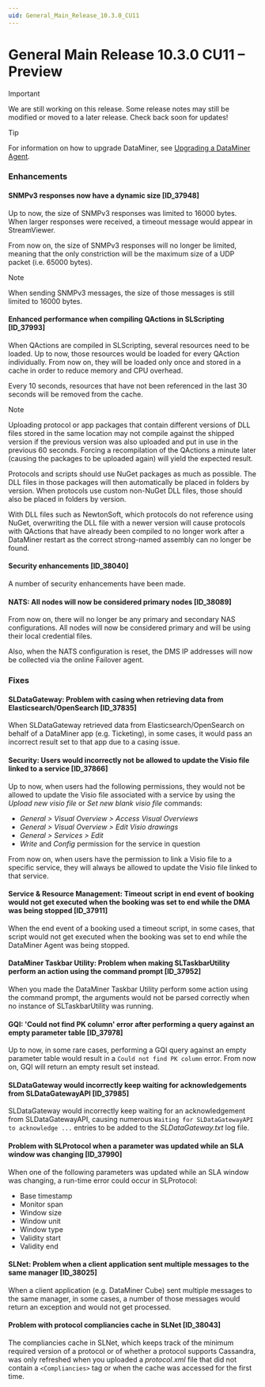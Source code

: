 ```yaml
---
uid: General_Main_Release_10.3.0_CU11
---
```


# General Main Release 10.3.0 CU11 – Preview

> [!IMPORTANT]
> We are still working on this release. Some release notes may still be modified or moved to a later release. Check back soon for updates!

> [!TIP]
> For information on how to upgrade DataMiner, see [Upgrading a DataMiner Agent](xref:Upgrading_a_DataMiner_Agent).

### Enhancements

#### SNMPv3 responses now have a dynamic size [ID_37948]

<!-- MR 10.3.0 [CU11] - FR 10.4.2 -->

Up to now, the size of SNMPv3 responses was limited to 16000 bytes. When larger responses were received, a timeout message would appear in StreamViewer.

From now on, the size of SNMPv3 responses will no longer be limited, meaning that the only constriction will be the maximum size of a UDP packet (i.e. 65000 bytes).

> [!NOTE]
> When sending SNMPv3 messages, the size of those messages is still limited to 16000 bytes.

#### Enhanced performance when compiling QActions in SLScripting [ID_37993]

<!-- MR 10.3.0 [CU11] - FR 10.4.2 -->

When QActions are compiled in SLScripting, several resources need to be loaded. Up to now, those resources would be loaded for every QAction individually. From now on, they will be loaded only once and stored in a cache in order to reduce memory and CPU overhead.

Every 10 seconds, resources that have not been referenced in the last 30 seconds will be removed from the cache.

> [!NOTE]
> Uploading protocol or app packages that contain different versions of DLL files stored in the same location may not compile against the shipped version if the previous version was also uploaded and put in use in the previous 60 seconds. Forcing a recompilation of the QActions a minute later (causing the packages to be uploaded again) will yield the expected result.
>
> Protocols and scripts should use NuGet packages as much as possible. The DLL files in those packages will then automatically be placed in folders by version. When protocols use custom non-NuGet DLL files, those should also be placed in folders by version.
>
> With DLL files such as NewtonSoft, which protocols do not reference using NuGet, overwriting the DLL file with a newer version will cause protocols with QActions that have already been compiled to no longer work after a DataMiner restart as the correct strong-named assembly can no longer be found.

#### Security enhancements [ID_38040]

<!-- 38040: MR 10.3.0 [CU11] - FR 10.4.2 -->

A number of security enhancements have been made.

#### NATS: All nodes will now be considered primary nodes [ID_38089]

<!-- MR 10.3.0 [CU11] - FR 10.4.2 -->

From now on, there will no longer be any primary and secondary NAS configurations. All nodes will now be considered primary and will be using their local credential files.

Also, when the NATS configuration is reset, the DMS IP addresses will now be collected via the online Failover agent.

### Fixes

#### SLDataGateway: Problem with casing when retrieving data from Elasticsearch/OpenSearch [ID_37835]

<!-- MR 10.3.0 [CU11] - FR 10.4.2 -->

When SLDataGateway retrieved data from Elasticsearch/OpenSearch on behalf of a DataMiner app (e.g. Ticketing), in some cases, it would pass an incorrect result set to that app due to a casing issue.

#### Security: Users would incorrectly not be allowed to update the Visio file linked to a service [ID_37866]

<!-- MR 10.3.0 [CU11] - FR 10.4.1 -->

Up to now, when users had the following permissions, they would not be allowed to update the Visio file associated with a service by using the *Upload new visio file* or *Set new blank visio file* commands:

- *General > Visual Overview > Access Visual Overviews*
- *General > Visual Overview > Edit Visio drawings*
- *General > Services > Edit*
- *Write* and *Config* permission for the service in question

From now on, when users have the permission to link a Visio file to a specific service, they will always be allowed to update the Visio file linked to that service.

#### Service & Resource Management: Timeout script in end event of booking would not get executed when the booking was set to end while the DMA was being stopped [ID_37911]

<!-- MR 10.3.0 [CU11] - FR 10.4.2 -->

When the end event of a booking used a timeout script, in some cases, that script would not get executed when the booking was set to end while the DataMiner Agent was being stopped.

#### DataMiner Taskbar Utility: Problem when making SLTaskbarUtility perform an action using the command prompt [ID_37952]

<!-- MR 10.3.0 [CU11] - FR 10.4.2 -->

When you made the DataMiner Taskbar Utility perform some action using the command prompt, the arguments would not be parsed correctly when no instance of SLTaskbarUtility was running.

#### GQI: 'Could not find PK column' error after performing a query against an empty parameter table [ID_37978]

<!-- MR 10.3.0 [CU11] - FR 10.4.1 -->

Up to now, in some rare cases, performing a GQI query against an empty parameter table would result in a `Could not find PK column` error. From now on, GQI will return an empty result set instead.

#### SLDataGateway would incorrectly keep waiting for acknowledgements from SLDataGatewayAPI [ID_37985]

<!-- MR 10.3.0 [CU11] - FR 10.4.2 -->

SLDataGateway would incorrectly keep waiting for an acknowledgement from SLDataGatewayAPI, causing numerous `Waiting for SLDataGatewayAPI to acknowledge ...` entries to be added to the *SLDataGateway.txt* log file.

#### Problem with SLProtocol when a parameter was updated while an SLA window was changing [ID_37990]

<!-- MR 10.3.0 [CU11] - FR 10.4.2 -->

When one of the following parameters was updated while an SLA window was changing, a run-time error could occur in SLProtocol:

- Base timestamp
- Monitor span
- Window size
- Window unit
- Window type
- Validity start
- Validity end

#### SLNet: Problem when a client application sent multiple messages to the same manager [ID_38025]

<!-- MR 10.3.0 [CU11] - FR 10.4.2 -->

When a client application (e.g. DataMiner Cube) sent multiple messages to the same manager, in some cases, a number of those messages would return an exception and would not get processed.

#### Problem with protocol compliancies cache in SLNet [ID_38043]

<!-- MR 10.3.0 [CU11] - FR 10.4.2 -->

The compliancies cache in SLNet, which keeps track of the minimum required version of a protocol or of whether a protocol supports Cassandra, was only refreshed when you uploaded a *protocol.xml* file that did not contain a `<Compliancies>` tag or when the cache was accessed for the first time.
